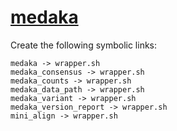 # [medaka](https://hpc.nih.gov/apps/medaka.html)

Create the following symbolic links:
```
medaka -> wrapper.sh
medaka_consensus -> wrapper.sh
medaka_counts -> wrapper.sh
medaka_data_path -> wrapper.sh
medaka_variant -> wrapper.sh
medaka_version_report -> wrapper.sh
mini_align -> wrapper.sh
```
